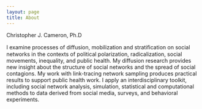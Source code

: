 ```yaml
---
layout: page
title: About
---
```


Christopher J. Cameron, Ph.D

I examine processes of diffusion, mobilization and stratiﬁcation on social networks in the contexts of political polarization, radicalization, social movements, inequality, and public health. My diffusion research provides new insight about the structure of social networks and the spread of social contagions. My work with link-tracing network sampling produces practical results to support public health work. I apply an interdisciplinary toolkit, including social network analysis, simulation, statistical and computational methods to data derived from social media, surveys, and behavioral experiments.
